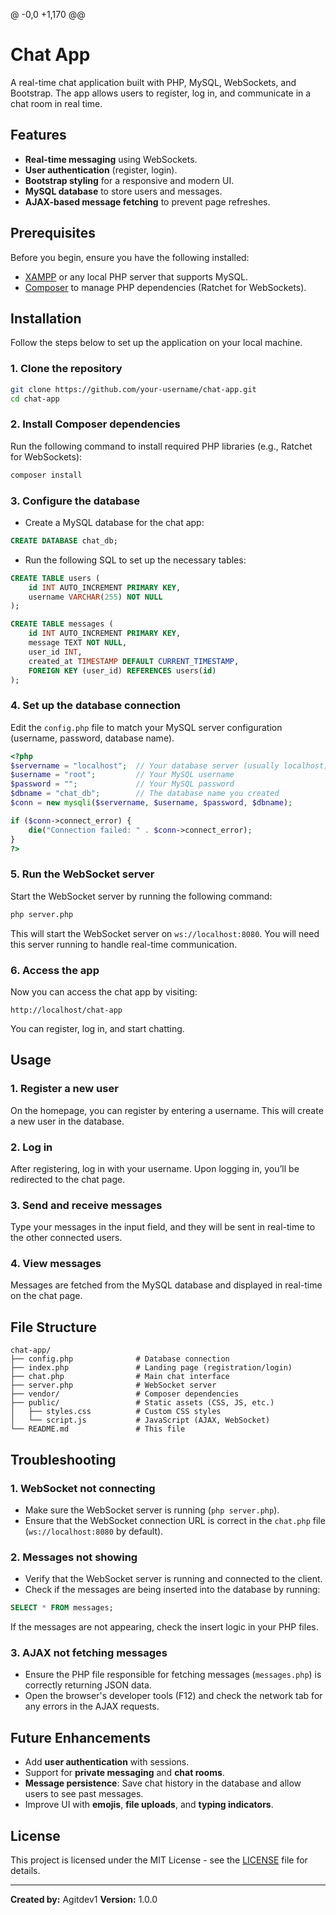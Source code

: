 @ -0,0 +1,170 @@

# Chat App

A real-time chat application built with PHP, MySQL, WebSockets, and Bootstrap. The app allows users to register, log in, and communicate in a chat room in real time.

## Features

- **Real-time messaging** using WebSockets.
- **User authentication** (register, login).
- **Bootstrap styling** for a responsive and modern UI.
- **MySQL database** to store users and messages.
- **AJAX-based message fetching** to prevent page refreshes.

## Prerequisites

Before you begin, ensure you have the following installed:

- [XAMPP](https://www.apachefriends.org/) or any local PHP server that supports MySQL.
- [Composer](https://getcomposer.org/) to manage PHP dependencies (Ratchet for WebSockets).

## Installation

Follow the steps below to set up the application on your local machine.

### 1. Clone the repository

```bash
git clone https://github.com/your-username/chat-app.git
cd chat-app
```

### 2. Install Composer dependencies

Run the following command to install required PHP libraries (e.g., Ratchet for WebSockets):

```bash
composer install
```

### 3. Configure the database

- Create a MySQL database for the chat app:

```sql
CREATE DATABASE chat_db;
```

- Run the following SQL to set up the necessary tables:

```sql
CREATE TABLE users (
    id INT AUTO_INCREMENT PRIMARY KEY,
    username VARCHAR(255) NOT NULL
);

CREATE TABLE messages (
    id INT AUTO_INCREMENT PRIMARY KEY,
    message TEXT NOT NULL,
    user_id INT,
    created_at TIMESTAMP DEFAULT CURRENT_TIMESTAMP,
    FOREIGN KEY (user_id) REFERENCES users(id)
);
```

### 4. Set up the database connection

Edit the `config.php` file to match your MySQL server configuration (username, password, database name).

```php
<?php
$servername = "localhost";  // Your database server (usually localhost)
$username = "root";         // Your MySQL username
$password = "";             // Your MySQL password
$dbname = "chat_db";        // The database name you created
$conn = new mysqli($servername, $username, $password, $dbname);

if ($conn->connect_error) {
    die("Connection failed: " . $conn->connect_error);
}
?>
```

### 5. Run the WebSocket server

Start the WebSocket server by running the following command:

```bash
php server.php
```

This will start the WebSocket server on `ws://localhost:8080`. You will need this server running to handle real-time communication.

### 6. Access the app

Now you can access the chat app by visiting:

```
http://localhost/chat-app
```

You can register, log in, and start chatting.

## Usage

### 1. Register a new user

On the homepage, you can register by entering a username. This will create a new user in the database.

### 2. Log in

After registering, log in with your username. Upon logging in, you’ll be redirected to the chat page.

### 3. Send and receive messages

Type your messages in the input field, and they will be sent in real-time to the other connected users.

### 4. View messages

Messages are fetched from the MySQL database and displayed in real-time on the chat page.

## File Structure

```
chat-app/
├── config.php              # Database connection
├── index.php               # Landing page (registration/login)
├── chat.php                # Main chat interface
├── server.php              # WebSocket server
├── vendor/                 # Composer dependencies
├── public/                 # Static assets (CSS, JS, etc.)
│   ├── styles.css          # Custom CSS styles
│   └── script.js           # JavaScript (AJAX, WebSocket)
└── README.md               # This file
```

## Troubleshooting

### 1. **WebSocket not connecting**
- Make sure the WebSocket server is running (`php server.php`).
- Ensure that the WebSocket connection URL is correct in the `chat.php` file (`ws://localhost:8080` by default).

### 2. **Messages not showing**
- Verify that the WebSocket server is running and connected to the client.
- Check if the messages are being inserted into the database by running:

```sql
SELECT * FROM messages;
```

If the messages are not appearing, check the insert logic in your PHP files.

### 3. **AJAX not fetching messages**
- Ensure the PHP file responsible for fetching messages (`messages.php`) is correctly returning JSON data.
- Open the browser's developer tools (F12) and check the network tab for any errors in the AJAX requests.

## Future Enhancements

- Add **user authentication** with sessions.
- Support for **private messaging** and **chat rooms**.
- **Message persistence**: Save chat history in the database and allow users to see past messages.
- Improve UI with **emojis**, **file uploads**, and **typing indicators**.

## License

This project is licensed under the MIT License - see the [LICENSE](LICENSE) file for details.

---

**Created by:** Agitdev1 
**Version:** 1.0.0
